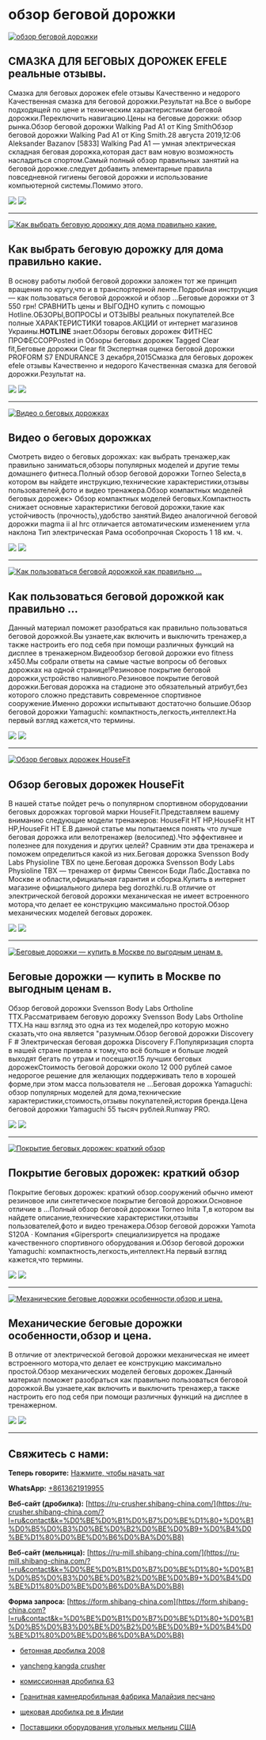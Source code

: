 # обзор беговой дорожки

<a href="https://swt.shibang-china.com/?l=ru&img&k=%D0%BE%D0%B1%D0%B7%D0%BE%D1%80+%D0%B1%D0%B5%D0%B3%D0%BE%D0%B2%D0%BE%D0%B9+%D0%B4%D0%BE%D1%80%D0%BE%D0%B6%D0%BA%D0%B8" target="_blank">![обзор беговой дорожки](http://static.shibang-china.com/all-800x300/1177.jpg)</a>

## СМАЗКА ДЛЯ БЕГОВЫХ ДОРОЖЕК EFELE реальные отзывы.
Смазка для беговых дорожек efele отзывы Качественно и недорого Качественная смазка для беговой дорожки.Результат на.Все о выборе подходящей по цене и техническим характеристикам беговой дорожки.Переключить навигацию.Цены на беговые дорожки: обзор рынка.Обзор беговой дорожки Walking Pad A1 от King SmithОбзор беговой дорожки Walking Pad A1 от King Smith.28 августа 2019,12:06 Aleksander Bazanov [5833] Walking Pad A1 — умная электрическая складная беговая дорожка,которая даст вам новую возможность насладиться спортом.Самый полный обзор правильных занятий на беговой дорожке.следует добавить элементарные правила повседневной гигиены беговой дорожки и использование компьютерной системы.Помимо этого.


<a href="https://whatsapp.shibangsoft.com/WhatsApp.php" target="_blank" title="WhatsApp">![](http://static.shibang-china.com/icon/whatsapp.png)</a> <a href="https://swt.shibang-china.com/?l=ru&icon&k=%D0%BE%D0%B1%D0%B7%D0%BE%D1%80+%D0%B1%D0%B5%D0%B3%D0%BE%D0%B2%D0%BE%D0%B9+%D0%B4%D0%BE%D1%80%D0%BE%D0%B6%D0%BA%D0%B8" target="_blank">![](http://static.shibang-china.com/icon/chat-ru.png)</a>

---

<a href="https://swt.shibang-china.com/?l=ru&img&k=%D0%BE%D0%B1%D0%B7%D0%BE%D1%80+%D0%B1%D0%B5%D0%B3%D0%BE%D0%B2%D0%BE%D0%B9+%D0%B4%D0%BE%D1%80%D0%BE%D0%B6%D0%BA%D0%B8" target="_blank">![Как выбрать беговую дорожку для дома правильно какие.](http://static.shibang-china.com/all-800x300/1017.jpg)</a>

## Как выбрать беговую дорожку для дома правильно какие.
В основу работы любой беговой дорожки заложен тот же принцип вращения по кругу,что и в транспортерной ленте.Подробная инструкция — как пользоваться беговой дорожкой и обзор …Беговые дорожки от 3 550 грн! СРАВНИТЬ цены и ВЫГОДНО купить с помощью Hotline.ОБЗОРЫ,ВОПРОСЫ и ОТЗЫВЫ реальных покупателей.Все полные ХАРАКТЕРИСТИКИ товаров.АКЦИИ от интернет магазинов Украины.𝐇𝐎𝐓𝐋𝐈𝐍𝐄 знает.Обзоры беговых дорожек ФИТНЕС ПРОФЕССОРPosted in Обзоры беговых дорожек Tagged Clear fit,Беговые дорожки Clear fit Экспертная оценка беговой дорожки PROFORM S7 ENDURANCE 3 декабря,2015Смазка для беговых дорожек efele отзывы Качественно и недорого Качественная смазка для беговой дорожки.Результат на.


<a href="https://whatsapp.shibangsoft.com/WhatsApp.php" target="_blank" title="WhatsApp">![](http://static.shibang-china.com/icon/whatsapp.png)</a> <a href="https://swt.shibang-china.com/?l=ru&icon&k=%D0%BE%D0%B1%D0%B7%D0%BE%D1%80+%D0%B1%D0%B5%D0%B3%D0%BE%D0%B2%D0%BE%D0%B9+%D0%B4%D0%BE%D1%80%D0%BE%D0%B6%D0%BA%D0%B8" target="_blank">![](http://static.shibang-china.com/icon/chat-ru.png)</a>

---

<a href="https://swt.shibang-china.com/?l=ru&img&k=%D0%BE%D0%B1%D0%B7%D0%BE%D1%80+%D0%B1%D0%B5%D0%B3%D0%BE%D0%B2%D0%BE%D0%B9+%D0%B4%D0%BE%D1%80%D0%BE%D0%B6%D0%BA%D0%B8" target="_blank">![Видео о беговых дорожках](http://static.shibang-china.com/all-800x300/672.jpg)</a>

## Видео о беговых дорожках
Смотреть видео о беговых дорожках: как выбрать тренажер,как правильно заниматься,обзоры популярных моделей и другие темы домашнего фитнеса.Полный обзор беговой дорожки Torneo Selecta,в котором вы найдете инструкцию,технические характеристики,отзывы пользователей,фото и видео тренажера.Обзор компактных моделей беговых дорожек&gt; Обзор компактных моделей беговых.Компактность снижает основные характеристики беговой дорожки,такие как устойчивость (прочность),удобство занятий.Видео аналогичной беговой дорожки magma ii al hrc отличается автоматическим изменением угла наклона Тип электрическая Рама особопрочная Скорость 1 18 км. ч.


<a href="https://whatsapp.shibangsoft.com/WhatsApp.php" target="_blank" title="WhatsApp">![](http://static.shibang-china.com/icon/whatsapp.png)</a> <a href="https://swt.shibang-china.com/?l=ru&icon&k=%D0%BE%D0%B1%D0%B7%D0%BE%D1%80+%D0%B1%D0%B5%D0%B3%D0%BE%D0%B2%D0%BE%D0%B9+%D0%B4%D0%BE%D1%80%D0%BE%D0%B6%D0%BA%D0%B8" target="_blank">![](http://static.shibang-china.com/icon/chat-ru.png)</a>

---

<a href="https://swt.shibang-china.com/?l=ru&img&k=%D0%BE%D0%B1%D0%B7%D0%BE%D1%80+%D0%B1%D0%B5%D0%B3%D0%BE%D0%B2%D0%BE%D0%B9+%D0%B4%D0%BE%D1%80%D0%BE%D0%B6%D0%BA%D0%B8" target="_blank">![Как пользоваться беговой дорожкой как правильно …](http://static.shibang-china.com/all-800x300/478.jpg)</a>

## Как пользоваться беговой дорожкой как правильно …
Данный материал поможет разобраться как правильно пользоваться беговой дорожкой.Вы узнаете,как включить и выключить тренажер,а также настроить его под себя при помощи различных функций на дисплее в тренажерном.Видеообзор беговой дорожки evo fitness x450.Мы собрали ответы на самые частые вопросы об беговых дорожках на одной странице!Резиновое покрытие беговой дорожки,устройство наливного.Резиновое покрытие беговой дорожки.Беговая дорожка на стадионе это обязательный атрибут,без которого сложно представить современное спортивное сооружение.Именно дорожки испытывают достаточно большие.Обзор беговой дорожки Yamaguchi: компактность,легкость,интеллект.На первый взгляд кажется,что термины.


<a href="https://whatsapp.shibangsoft.com/WhatsApp.php" target="_blank" title="WhatsApp">![](http://static.shibang-china.com/icon/whatsapp.png)</a> <a href="https://swt.shibang-china.com/?l=ru&icon&k=%D0%BE%D0%B1%D0%B7%D0%BE%D1%80+%D0%B1%D0%B5%D0%B3%D0%BE%D0%B2%D0%BE%D0%B9+%D0%B4%D0%BE%D1%80%D0%BE%D0%B6%D0%BA%D0%B8" target="_blank">![](http://static.shibang-china.com/icon/chat-ru.png)</a>

---

<a href="https://swt.shibang-china.com/?l=ru&img&k=%D0%BE%D0%B1%D0%B7%D0%BE%D1%80+%D0%B1%D0%B5%D0%B3%D0%BE%D0%B2%D0%BE%D0%B9+%D0%B4%D0%BE%D1%80%D0%BE%D0%B6%D0%BA%D0%B8" target="_blank">![Обзор беговых дорожек HouseFit](http://static.shibang-china.com/all-800x300/1382.jpg)</a>

## Обзор беговых дорожек HouseFit
В нашей статье пойдет речь о популярном спортивном оборудовании беговых дорожках торговой марки HouseFit.Представляем вашему вниманию следующие модели тренажеров: HouseFit HT HP,HouseFit HT HP,HouseFit HT E.В данной статье мы попытаемся понять что лучше беговая дорожка или велотренажер (велосипед).Что эффективнее и полезнее для похудения и других целей? Сравним эти два тренажера и поможем определиться какой из них.Беговая дорожка Svensson Body Labs Physioline TBX по цене.Беговая дорожка Svensson Body Labs Physioline TBX — тренажер от фирмы Свенсон Боди Лабс.Доставка по Москве и области,официальная гарантия и сборка.Купить в интернет магазине официального дилера beg dorozhki.ru.В отличие от электрической беговой дорожки механическая не имеет встроенного мотора,что делает ее конструкцию максимально простой.Обзор механических моделей беговых дорожек.


<a href="https://whatsapp.shibangsoft.com/WhatsApp.php" target="_blank" title="WhatsApp">![](http://static.shibang-china.com/icon/whatsapp.png)</a> <a href="https://swt.shibang-china.com/?l=ru&icon&k=%D0%BE%D0%B1%D0%B7%D0%BE%D1%80+%D0%B1%D0%B5%D0%B3%D0%BE%D0%B2%D0%BE%D0%B9+%D0%B4%D0%BE%D1%80%D0%BE%D0%B6%D0%BA%D0%B8" target="_blank">![](http://static.shibang-china.com/icon/chat-ru.png)</a>

---

<a href="https://swt.shibang-china.com/?l=ru&img&k=%D0%BE%D0%B1%D0%B7%D0%BE%D1%80+%D0%B1%D0%B5%D0%B3%D0%BE%D0%B2%D0%BE%D0%B9+%D0%B4%D0%BE%D1%80%D0%BE%D0%B6%D0%BA%D0%B8" target="_blank">![Беговые дорожки — купить в Москве по выгодным ценам в.](http://static.shibang-china.com/all-800x300/1412.jpg)</a>

## Беговые дорожки — купить в Москве по выгодным ценам в.
Обзор беговой дорожки Svensson Body Labs Ortholine TTX.Рассматриваем беговую дорожку Svensson Body Labs Ortholine TTX.На наш взгляд это одна из тех моделей,про которую можно сказать,что она является &quot;разумным.Обзор беговой дорожки Discovery F # Электрическая беговая дорожка Discovery F.Популяризация спорта в нашей стране привела к тому,что всё больше и больше людей выходят бегать по утрам и посещают.15 лучших беговых дорожекСтоимость беговой дорожки около 12 000 рублей самое недорогое решение для желающих поддерживать тело в хорошей форме,при этом масса пользователя не …Беговая дорожка Yamaguchi: обзор популярных моделей для дома,технические характеристики,стоимость,отзывы покупателей,история бренда.Цена беговой дорожки Yamaguchi 55 тысяч рублей.Runway PRO.


<a href="https://whatsapp.shibangsoft.com/WhatsApp.php" target="_blank" title="WhatsApp">![](http://static.shibang-china.com/icon/whatsapp.png)</a> <a href="https://swt.shibang-china.com/?l=ru&icon&k=%D0%BE%D0%B1%D0%B7%D0%BE%D1%80+%D0%B1%D0%B5%D0%B3%D0%BE%D0%B2%D0%BE%D0%B9+%D0%B4%D0%BE%D1%80%D0%BE%D0%B6%D0%BA%D0%B8" target="_blank">![](http://static.shibang-china.com/icon/chat-ru.png)</a>

---

<a href="https://swt.shibang-china.com/?l=ru&img&k=%D0%BE%D0%B1%D0%B7%D0%BE%D1%80+%D0%B1%D0%B5%D0%B3%D0%BE%D0%B2%D0%BE%D0%B9+%D0%B4%D0%BE%D1%80%D0%BE%D0%B6%D0%BA%D0%B8" target="_blank">![Покрытие беговых дорожек: краткий обзор](http://static.shibang-china.com/all-800x300/423.jpg)</a>

## Покрытие беговых дорожек: краткий обзор
Покрытие беговых дорожек: краткий обзор.сооружений обычно имеют резиновое или синтетическое покрытие беговой дорожки.Основное отличие в …Полный обзор беговой дорожки Torneo Inita T,в котором вы найдете описание,технические характеристики,отзывы пользователей,фото и видео тренажера.Обзор беговой дорожки Yamota S120A&nbsp;&#0183;&#32;Компания &#171;Gipersport&#187; специализируется на продаже качественного спортивного оборудования и.Обзор беговой дорожки Yamaguchi: компактность,легкость,интеллект.На первый взгляд кажется,что термины.


<a href="https://whatsapp.shibangsoft.com/WhatsApp.php" target="_blank" title="WhatsApp">![](http://static.shibang-china.com/icon/whatsapp.png)</a> <a href="https://swt.shibang-china.com/?l=ru&icon&k=%D0%BE%D0%B1%D0%B7%D0%BE%D1%80+%D0%B1%D0%B5%D0%B3%D0%BE%D0%B2%D0%BE%D0%B9+%D0%B4%D0%BE%D1%80%D0%BE%D0%B6%D0%BA%D0%B8" target="_blank">![](http://static.shibang-china.com/icon/chat-ru.png)</a>

---

<a href="https://swt.shibang-china.com/?l=ru&img&k=%D0%BE%D0%B1%D0%B7%D0%BE%D1%80+%D0%B1%D0%B5%D0%B3%D0%BE%D0%B2%D0%BE%D0%B9+%D0%B4%D0%BE%D1%80%D0%BE%D0%B6%D0%BA%D0%B8" target="_blank">![Механические беговые дорожки особенности,обзор и цена.](http://static.shibang-china.com/all-800x300/1097.jpg)</a>

## Механические беговые дорожки особенности,обзор и цена.
В отличие от электрической беговой дорожки механическая не имеет встроенного мотора,что делает ее конструкцию максимально простой.Обзор механических моделей беговых дорожек.Данный материал поможет разобраться как правильно пользоваться беговой дорожкой.Вы узнаете,как включить и выключить тренажер,а также настроить его под себя при помощи различных функций на дисплее в тренажерном.

<a href="https://whatsapp.shibangsoft.com/WhatsApp.php" target="_blank" title="WhatsApp">![](http://static.shibang-china.com/icon/whatsapp.png)</a> <a href="https://swt.shibang-china.com/?l=ru&icon&k=%D0%BE%D0%B1%D0%B7%D0%BE%D1%80+%D0%B1%D0%B5%D0%B3%D0%BE%D0%B2%D0%BE%D0%B9+%D0%B4%D0%BE%D1%80%D0%BE%D0%B6%D0%BA%D0%B8" target="_blank">![](http://static.shibang-china.com/icon/chat-ru.png)</a>

---
## Свяжитесь с нами:

**Теперь говорите:** [Нажмите, чтобы начать чат](https://swt.shibang-china.com?l=ru&contact&k=%D0%BE%D0%B1%D0%B7%D0%BE%D1%80+%D0%B1%D0%B5%D0%B3%D0%BE%D0%B2%D0%BE%D0%B9+%D0%B4%D0%BE%D1%80%D0%BE%D0%B6%D0%BA%D0%B8)

**WhatsApp:**  [+8613621919955](https://whatsapp.shibangsoft.com/WhatsApp.php)

**Веб-сайт (дробилка):** [https://ru-crusher.shibang-china.com/](https://ru-crusher.shibang-china.com/?l=ru&contact&k=%D0%BE%D0%B1%D0%B7%D0%BE%D1%80+%D0%B1%D0%B5%D0%B3%D0%BE%D0%B2%D0%BE%D0%B9+%D0%B4%D0%BE%D1%80%D0%BE%D0%B6%D0%BA%D0%B8)

**Веб-сайт (мельница):** [https://ru-mill.shibang-china.com/](https://ru-mill.shibang-china.com/?l=ru&contact&k=%D0%BE%D0%B1%D0%B7%D0%BE%D1%80+%D0%B1%D0%B5%D0%B3%D0%BE%D0%B2%D0%BE%D0%B9+%D0%B4%D0%BE%D1%80%D0%BE%D0%B6%D0%BA%D0%B8)

**Форма запроса:** [https://form.shibang-china.com](https://form.shibang-china.com?l=ru&contact&k=%D0%BE%D0%B1%D0%B7%D0%BE%D1%80+%D0%B1%D0%B5%D0%B3%D0%BE%D0%B2%D0%BE%D0%B9+%D0%B4%D0%BE%D1%80%D0%BE%D0%B6%D0%BA%D0%B8)

* [бетонная дробилка 2008](../131/%D0%B1%D0%B5%D1%82%D0%BE%D0%BD%D0%BD%D0%B0%D1%8F%20%D0%B4%D1%80%D0%BE%D0%B1%D0%B8%D0%BB%D0%BA%D0%B0%202008.md)

* [yancheng kangda crusher](../135/yancheng%20kangda%20crusher.md)

* [комиссионная дробилка 63](../134/%D0%BA%D0%BE%D0%BC%D0%B8%D1%81%D1%81%D0%B8%D0%BE%D0%BD%D0%BD%D0%B0%D1%8F%20%D0%B4%D1%80%D0%BE%D0%B1%D0%B8%D0%BB%D0%BA%D0%B0%2063.md)

* [Гранитная камнедробильная фабрика Малайзия песчано](../134/%D0%93%D1%80%D0%B0%D0%BD%D0%B8%D1%82%D0%BD%D0%B0%D1%8F%20%D0%BA%D0%B0%D0%BC%D0%BD%D0%B5%D0%B4%D1%80%D0%BE%D0%B1%D0%B8%D0%BB%D1%8C%D0%BD%D0%B0%D1%8F%20%D1%84%D0%B0%D0%B1%D1%80%D0%B8%D0%BA%D0%B0%20%D0%9C%D0%B0%D0%BB%D0%B0%D0%B9%D0%B7%D0%B8%D1%8F%20%D0%BF%D0%B5%D1%81%D1%87%D0%B0%D0%BD%D0%BE.md)

* [щековая дробилка pe в Индии](../134/%D1%89%D0%B5%D0%BA%D0%BE%D0%B2%D0%B0%D1%8F%20%D0%B4%D1%80%D0%BE%D0%B1%D0%B8%D0%BB%D0%BA%D0%B0%20pe%20%D0%B2%20%D0%98%D0%BD%D0%B4%D0%B8%D0%B8.md)

* [Поставщики оборудования угольных мельниц США](../132/%D0%9F%D0%BE%D1%81%D1%82%D0%B0%D0%B2%D1%89%D0%B8%D0%BA%D0%B8%20%D0%BE%D0%B1%D0%BE%D1%80%D1%83%D0%B4%D0%BE%D0%B2%D0%B0%D0%BD%D0%B8%D1%8F%20%D1%83%D0%B3%D0%BE%D0%BB%D1%8C%D0%BD%D1%8B%D1%85%20%D0%BC%D0%B5%D0%BB%D1%8C%D0%BD%D0%B8%D1%86%20%D0%A1%D0%A8%D0%90.md)